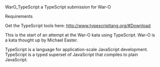 WarO_TypeScript
a TypeScript submission for War-O

Requirements

Get the TypeScript tools here: http://www.typescriptlang.org/#Download

This is the start of an attempt at the War-O kata using TypeScript.  War-O is a kata thought up by Michael Easter. 

TypeScript is a language for application-scale JavaScript development.
TypeScript is a typed superset of JavaScript that compiles to plain JavaScript.
